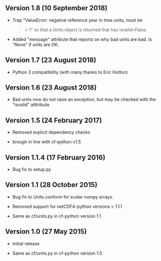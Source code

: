 Version 1.8 (10 September 2018)
-------------------------------

* Trap "ValueError: negative reference year in time units, must be
  >= 1" so that a Units object is returned that has isvalid=False.

* Added "message" attribute that reports on why bad units are
  bad. Is "None" if units are OK.
	
Version 1.7 (23 August 2018)
----------------------------

* Python 3 compatibility (with many thanks to Eric Hutton)

Version 1.6 (23 August 2018)
----------------------------

* Bad units now do not raise an exception, but may be checked with
  the "isvalid" atttribute.	

Version 1.5 (24 February 2017)
------------------------------

* Removed explicit dependency checks

* brough in line with cf-python v1.5
	
Version 1.1.4 (17 February 2016)
--------------------------------

* Bug fix to setup.py
	
Version 1.1 (28 October 2015)
-----------------------------

* Bug fix to Units.conform for scalar numpy arrays.

* Removed support for netCDF4-python versions < 1.1.1

* Same as cf/units.py in cf-python version 1.1

Version 1.0 (27 May 2015)
-------------------------

* Initial release

* Same as cf/units.py in cf-python version 1.0
